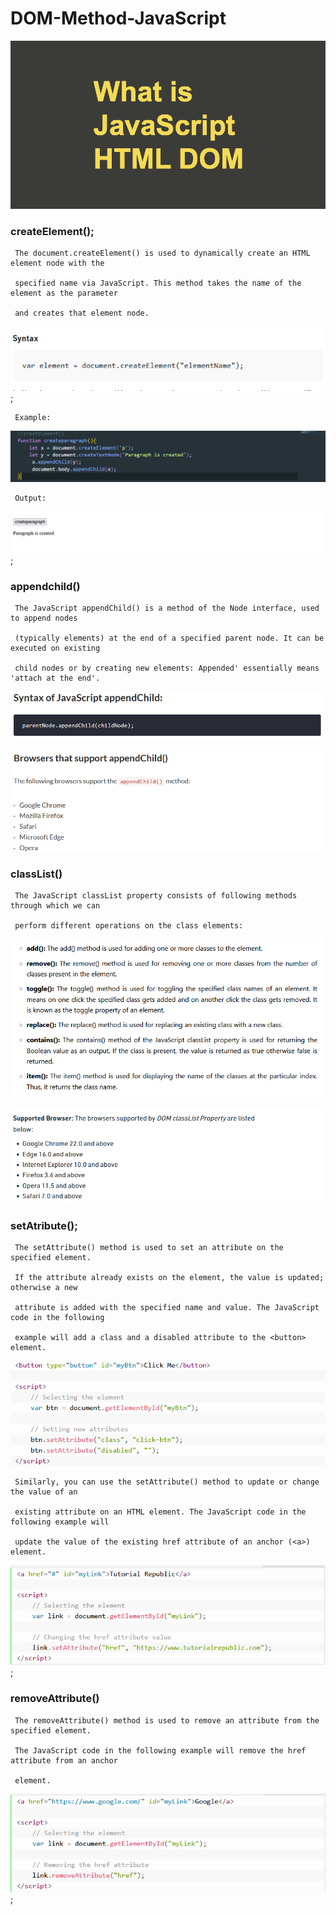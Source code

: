# DOM-Method-JavaScript

   ![](./img/1.png)
 ### createElement();
 
     The document.createElement() is used to dynamically create an HTML element node with the 
     
     specified name via JavaScript. This method takes the name of the element as the parameter 
     
     and creates that element node.
 
   ![](./img/2.PNG);

     Example:
 
   ![](./img/3.PNG)
 
     Output:

   ![](./img/4.PNG);
   
 ### appendchild()

     The JavaScript appendChild() is a method of the Node interface, used to append nodes 
     
     (typically elements) at the end of a specified parent node. It can be executed on existing 
     
     child nodes or by creating new elements: Appended' essentially means 'attach at the end'.
 
   ![](./img/5.PNG)

   ![](./img/6.PNG)
 
 ### classList()

     The JavaScript classList property consists of following methods through which we can 
     
     perform different operations on the class elements:

   ![](./img/7.PNG)

   ![](./img/8.PNG)
 ### setAtribute();

     The setAttribute() method is used to set an attribute on the specified element.

     If the attribute already exists on the element, the value is updated; otherwise a new 
     
     attribute is added with the specified name and value. The JavaScript code in the following 
     
     example will add a class and a disabled attribute to the <button> element.

   ![](./img/9.PNG)

     Similarly, you can use the setAttribute() method to update or change the value of an 
     
     existing attribute on an HTML element. The JavaScript code in the following example will 
     
     update the value of the existing href attribute of an anchor (<a>) element.

   ![](./img/10.PNG);

### removeAttribute()
   
     The removeAttribute() method is used to remove an attribute from the specified element.

     The JavaScript code in the following example will remove the href attribute from an anchor 
     
     element.

   ![](./img/11.PNG);